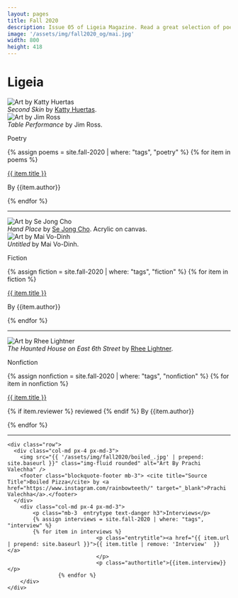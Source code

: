 ```yaml
---
layout: pages
title: Fall 2020
description: Issue 05 of Ligeia Magazine. Read a great selection of poetry, fiction, nonfiction, and interviews.
image: '/assets/img/fall2020_og/mai.jpg'
width: 800
height: 418
---
```

<div class="jumbotron jumbotron-fluid padding-main">
	<div class="container h-100">
		<div class="row h-100">
			<div class="col text-center my-auto pb-4">
				<div class="m-3 p-2 m-md-4 p-md-3">
					<h1 class="text-center display-4  ligeia-title">
            Ligeia
          </h1>
				</div>
			</div>
		</div>
	</div>
</div>
<div class="container mt-4">

<div class="row">
	<div class="col-md px-4 px-md-3">
		<img src="{{ '/assets/img/fall2020/secondskin.jpg' | prepend: site.baseurl }}" class="img-fluid rounded" alt="Art by Katty Huertas"/>
		<footer class="blockquote-footer mb-3"> <cite title="Source Title">Second Skin</cite> by <a href="https://kattyhuertas.com/" target="_blank">Katty Huertas</a>.</footer>
		<img src="{{ '/assets/img/fall2020/tableperformance.jpg' | prepend: site.baseurl }}" class="img-fluid rounded" alt="Art by Jim Ross"/>
		<footer class="blockquote-footer mb-3"> <cite title="Source Title">Table Performance</cite> by Jim Ross.</footer>
	</div>
	<div class="col-md px-4 px-md-3">
	<p class="mb-3 entrytype text-danger h3">Poetry</p>
	{% assign poems = site.fall-2020 | where: "tags", "poetry" %}
	{% for item in poems %}
						<p class="entrytitle"><a href="{{ item.url | prepend: site.baseurl }}">{{ item.title }}</a>
						</p>
						<p class="authortitle"><span class="entryby">By</span> {{item.author}}</p>
	    {% endfor %}
	</div>
</div>
<hr />

<div class="row">
		<div class="col-md px-4 px-md-3">
		<img src="{{ '/assets/img/fall2020/hand.jpg' | prepend: site.baseurl }}"   class="img-fluid  rounded" alt="Art by Se Jong Cho" />
			<footer class="blockquote-footer mb-3"> <cite title="Source Title">Hand Place</cite> by <a href="https://sejongee.com/" target="_blank">Se Jong Cho</a>. Acrylic on canvas. </footer>
			<img src="{{ '/assets/img/fall2020/mai.jpg' | prepend: site.baseurl }}" class="img-fluid rounded" alt="Art by Mai Vo-Dinh"/>
			<footer class="blockquote-footer mb-3"> <cite title="Source Title">Untitled</cite> by Mai Vo-Dinh.</footer>
		</div>
		<div class="col-md px-4 px-md-3">
		<p class="mb-3 entrytype text-danger h3">Fiction</p>
		{% assign fiction = site.fall-2020 | where: "tags", "fiction" %}
		{% for item in fiction %}
							<p class="entrytitle"><a href="{{ item.url | prepend: site.baseurl }}">{{ item.title }}</a>
							</p>
							<p class="authortitle"><span class="entryby">By</span> {{item.author}}</p>
		    {% endfor %}
		</div>
	</div>
<hr />

  <div class="row">
    <div class="col-md px-4 px-md-3">
		<img src="{{ '/assets/img/fall2020/haunted.jpg' | prepend: site.baseurl }}"   class="img-fluid  rounded" alt="Art by Rhee Lightner" />
			<footer class="blockquote-footer mb-3"> <cite title="Source Title">The Haunted House on East 6th Street</cite> by <a href="https://www.rheelightnerstudio.com/" target="_blank">Rhee Lightner</a>.</footer>
    </div>
		<div class="col-md px-4 px-md-3">
			<p class="mb-3  entrytype text-danger h3">Nonfiction</p>
			{% assign nonfiction = site.fall-2020 | where: "tags", "nonfiction" %}
			{% for item in nonfiction %}
								<p class="entrytitle"><a href="{{ item.url | prepend: site.baseurl }}">{{ item.title }}</a>
								</p>
								<p class="authortitle"><span class="entryby">{% if item.reviewer %} reviewed {% endif %} By</span> {{item.author}}</p>
					{% endfor %}
		</div>
  </div>
  <hr />

	<div class="row">
	  <div class="col-md px-4 px-md-3">
		<img src="{{ '/assets/img/fall2020/boiled_.jpg' | prepend: site.baseurl }}" class="img-fluid rounded" alt="Art By Prachi Valechha" />
		<footer class="blockquote-footer mb-3"> <cite title="Source Title">Boiled Pizza</cite> by <a href="https://www.instagram.com/rainbowteeth/" target="_blank">Prachi Valechha</a>.</footer>
	  </div>
		<div class="col-md px-4 px-md-3">
			<p class="mb-3  entrytype text-danger h3">Interviews</p>
			{% assign interviews = site.fall-2020 | where: "tags", "interview" %}
			{% for item in interviews %}
								<p class="entrytitle"><a href="{{ item.url | prepend: site.baseurl }}">{{ item.title | remove: 'Interview'  }}</a>
								</p>
								<p class="authortitle">{{item.interview}}</p>
					{% endfor %}
		</div>
	</div>
</div>
